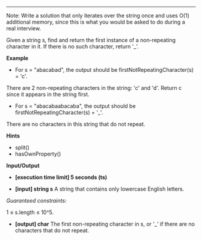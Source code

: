 ---

Note: Write a solution that only iterates over the string once and uses O(1) additional memory, since this is what you would be asked to do during a real interview.

Given a string s, find and return the first instance of a non-repeating character in it. If there is no such character, return '\_'.

**Example**

- For s = "abacabad", the output should be
  firstNotRepeatingCharacter(s) = 'c'.

There are 2 non-repeating characters in the string: 'c' and 'd'. Return c since it appears in the string first.

- For s = "abacabaabacaba", the output should be
  firstNotRepeatingCharacter(s) = '\_'.

There are no characters in this string that do not repeat.

**Hints**

- split()
- hasOwnProperty()

**Input/Output**

- **[execution time limit] 5 seconds (ts)**

- **[input] string s**
  A string that contains only lowercase English letters.

_Guaranteed constraints:_

1 ≤ s.length ≤ 10^5.

- **[output] char**
  The first non-repeating character in s, or '\_' if there are no characters that do not repeat.
